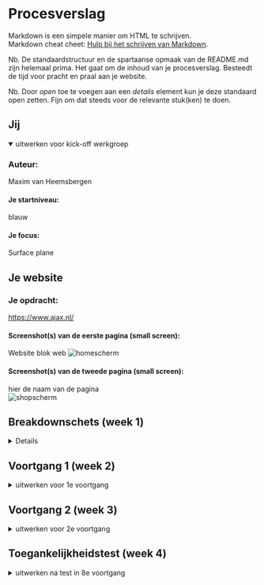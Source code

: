 # Procesverslag
Markdown is een simpele manier om HTML te schrijven.  
Markdown cheat cheet: [Hulp bij het schrijven van Markdown](https://github.com/adam-p/markdown-here/wiki/Markdown-Cheatsheet).

Nb. De standaardstructuur en de spartaanse opmaak van de README.md zijn helemaal prima. Het gaat om de inhoud van je procesverslag. Besteedt de tijd voor pracht en praal aan je website.

Nb. Door *open* toe te voegen aan een *details* element kun je deze standaard open zetten. Fijn om dat steeds voor de relevante stuk(ken) te doen.





## Jij

<details open>
<summary>uitwerken voor kick-off werkgroep</summary>

### Auteur:
Maxim van Heemsbergen

#### Je startniveau:
blauw

#### Je focus:
Surface plane
 
</details>





## Je website


### Je opdracht:
https://www.ajax.nl/ 

#### Screenshot(s) van de eerste pagina (small screen): 
Website blok web
![homescherm](https://user-images.githubusercontent.com/90190991/135227317-5a7f9509-3051-4200-b055-323462551be8.png)


#### Screenshot(s) van de tweede pagina (small screen):
hier de naam van de pagina  
![shopscherm](https://user-images.githubusercontent.com/90190991/135227407-c8d7685e-de69-4ab0-b87a-84e2379e4e1e.png)

 
</details>





## Breakdownschets (week 1)

<details>
Ik had na deze week nog wel wat opstart problemen. Ik zou eerst voor de site youtube gaan, maar ben er in overleg achter gekomen dat dat niet zo'n goed idee is. Daarom ben ik toch gegaan voor ajax. Ik heb geprobeerd een beginnetje te maken, maar dat ging ook nog redelijk moeizaam. Ik ben namelijk de hele basis van HTML en CSS een beetje kwijt. De opdrachten hebben mij wel een beetje geholpen om dat weer terug te halen. 


### dynamisch deel (bijv menu): 
![Schermafbeelding 2021-10-06 om 13 19 51](https://user-images.githubusercontent.com/90190991/136193162-edfec9f7-dc29-40dc-9101-21abc21db0b2.png)


### wellicht nog een dynamisch deel (bijv filter): 
![Schermafbeelding 2021-10-06 om 13 19 51](https://user-images.githubusercontent.com/90190991/136193277-6781bd40-9f79-470d-90a2-932e155c8663.png)


</details>





## Voortgang 1 (week 2)

<details>
<summary>uitwerken voor 1e voortgang</summary>

### Stand van zaken
Mijn HTML stond nog niet heel goed. Ik had de navigatie voor me gevoel redelijk in elkaar gezet. Maar toen ik met Sanne er naar keek was er nog wel veel verbetering nodig. Hier heeft hij mij wel goed bij geholpen. Verder heb ik ook samen met Sanne mijn css een beetje geordend. Ik had met beide nog wel een beetje moeite. Ik had eigenlijk alleen de content nog er in gezet en nog niet eens alles echt goed gezet.


### Agenda voor meeting
samen met je groepje opstellen

| Maxim                        | student 2          | student 3    | student 4        |
| ---                          | ---                | ---          | ---              |
| Navigatie
 Begin van de CSS + opmaak
 Positioneren van afbeeldingen en ruimtes.

### Verslag van meeting
hier na afloop snel de uitkomsten van de meeting vastleggen

- CSS opmaak gemaakt
- HTML netjes neergezet en verbeterd
- begin gemaakt aan de positioneringen van mijn afbeeldingen buttons en witruimtes.

</details>





## Voortgang 2 (week 3)

<details>
<summary>uitwerken voor 2e voortgang</summary>

### Stand van zaken
Ik had in deze week wel aardige voortgang geboekt. Wel heb ik nog steeds moeite met de opdrachten en het toepassen op mijn eigen site. Ik mis vaak bepaalde stappen die je nodig hebt en dan lukt het net niet. Wel denk ik dat ik aardig in de buurt ben. Ik heb wel stappen gemaakt door alles op de goed plekken te krijgen en al mijn content toe te voegen.


### Agenda voor meeting
samen met je groepje opstellen

| Maxim      | student 2          | student 3    | student 4        |
| ---            | ---                | ---          | ---              |
| Menu 
  CSS naar kijken
 

### Verslag van meeting


- De opdracht nog een keer goed doen 

</details>





## Toegankelijkheidstest (week 4)

<details>
<summary>uitwerken na test in 8e voortgang</summary>

### Bevindingen
Lijst met je bevindingen die in de test naar voren kwamen:
 - met parkinson is de site slecht te bedienen, door middel van de pijltjes tab en enter wordt het ook niet heel veel beter.
 Je ziet niet de focus state. Je weet dus niet waar je naar aan het kijken bent.
 - Het hoog houden met de ballon maakt het bedienen van de site wel een stukje moeilijker. Wel is het nog enigzins te doen. Dit komt door de duidelijke afbeeldingen en grote titels. 
 - Ook met de brillen is het nog redelijk goed te doen om de site te bedienen. Het enige waar je wel tegen aan kan lopen is de maat van de buttons. Die zijn soms nog moeilijk te zien en te lezen, ook zijn de titels die in de afbeedlingen staan niet helemaal duidelijk, maar het plaatje helpt daar wel weer bij.

#### Buttons
De buttons zouden een stukje groter mogen en misschien iets duidelijker in kleuren contrast.
 


#### Titels in afbeeldingen
De titels in de afbeeldingen zijn met sommige brillen niet helemaal goed te lezen. Dus misschien iets doen met achtergrond en kleur combinatie. Ook kan er gekeken worden naar de dikte van de teksten.

Hier een omschrijving van hoe het opgelost kan worden (met indien nodig een afbeelding)


#### Focus state 
Focus state ontbreekt. Die moet ik dus toevoegen.
 
 Active state ontbreekt.



## Voortgang 3 (week 4)

<details>
<summary>uitwerken voor 3e voortgang</summary>

### Stand van zaken
Het gaat weer iets beter. Ik heb met yunus gezeten en die heeft me geholpen met mijn site completer maken.


### Agenda voor meeting
samen met je groepje opstellen

| Maxim    | student 2          | student 3    | student 4        |
| Java script  
  | ---                | ---          | ---             
 | States 
   Surface plane.


### Verslag van meeting
hier na afloop snel de uitkomsten van de meeting vastleggen

- Lijst gezien met surface plane elementen.
- punt 2
- nog een punt
- ...

</details>





## Eindgesprek (week 5)

<details>
<summary>uitwerken voor eindgesprek</summary>

### Stand van zaken
hier dit ging goed & dit was lastig (neem ook screenshots op van delen van je website en code)

### Screenshot(s)

hier screenshot(s) van je eindresultaat

</details>





## Bronnenlijst

<details open>
<summary>continu bijhouden terwijl je werkt</summary>

Nb. Wees specifiek ('css-tricks' als bron is bijv. niet specifiek genoeg).

https://www.w3schools.com/
 - HR
 - Flexbox
 - Position 
 - Roots
 - nav 
 - z-indx

</details>

